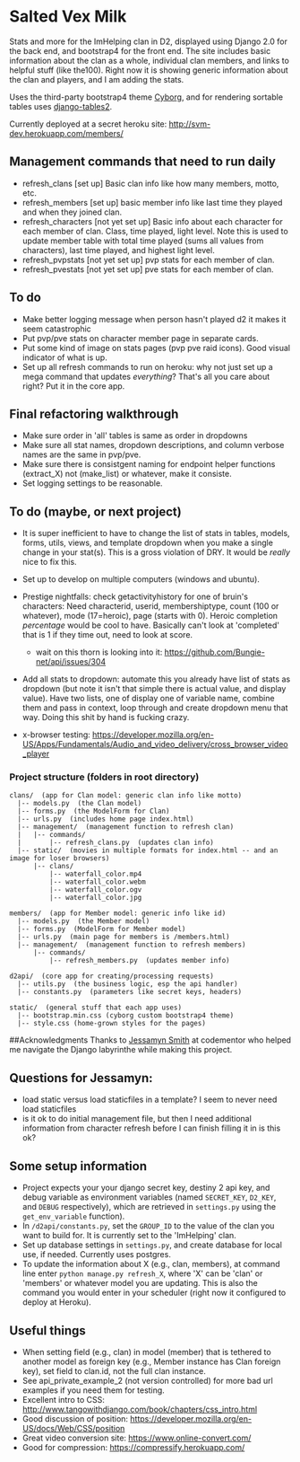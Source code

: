 # Salted Vex Milk
Stats and more for the ImHelping clan in D2, displayed using Django 2.0 for the back end, and bootstrap4 for the front end. The site includes basic information about the clan as a whole, individual clan members, and links to helpful stuff (like the100). Right now it is showing generic information about the clan and players, and I am adding the stats.

Uses the third-party bootstrap4 theme [Cyborg](https://bootswatch.com/cyborg/), and for rendering sortable tables uses  [django-tables2](https://django-tables2.readthedocs.io/en/latest/pages/tutorial.html).

Currently deployed at a secret heroku site:
http://svm-dev.herokuapp.com/members/

## Management commands that need to run daily
- refresh_clans [set up]
    Basic clan info like how many members, motto, etc.
- refresh_members [set up]
    basic member info like last time they played and when they joined clan.
- refresh_characters [not yet set up]
    Basic info about each character for each member of clan. Class, time played, light level. Note this is used to update member table with total time played (sums all values from characters), last time played, and highest light level.
- refresh_pvpstats [not yet set up]
    pvp stats for each member of clan.
- refresh_pvestats [not yet set up]
    pve stats for each member of clan.

## To do
- Make better logging message when person hasn't played d2 it makes it seem catastrophic
- Put pvp/pve stats on character member page in separate cards.
- Put some kind of image on stats pages (pvp pve raid icons). Good visual indicator of what is up.
- Set up all refresh commands to run on heroku: why not just set up a mega command that updates *everything*? That's all you care about right? Put it in the core app.

## Final refactoring walkthrough
- Make sure order in 'all' tables is same as order in dropdowns
- Make sure all stat names, dropdown descriptions, and column verbose names are the same in pvp/pve.
- Make sure there is consistgent naming for endpoint helper functions (extract_X) not (make_list) or whatever, make it consiste.
- Set logging settings to be reasonable.


## To do (maybe, or next project)
- It is super inefficient to have to change the list of stats in tables, models, forms, utils, views, and template dropdown when you make a single change in your stat(s). This is a gross violation of DRY. It would be *really* nice to fix this.
- Set up to develop on multiple computers (windows and ubuntu).
- Prestige nightfalls: check getactivityhistory for one of bruin's characters:
Need characterid, userid, membershiptype, count (100 or whatever), mode (17=heroic), page (starts with 0). Heroic completion *percentage* would be cool to have. Basically can't look at 'completed' that is 1 if they time out, need to look at score.
    - wait on this thorn is looking into it:
    https://github.com/Bungie-net/api/issues/304


- Add all stats to dropdown: automate this you already have list of stats as dropdown (but note it isn't that simple there is actual value, and display value). Have two lists, one of display one of variable name, combine them and pass in context, loop through and create dropdown menu that way. Doing this shit by hand is fucking crazy.
- x-browser testing:
    https://developer.mozilla.org/en-US/Apps/Fundamentals/Audio_and_video_delivery/cross_browser_video_player


### Project structure (folders in root directory)
    clans/  (app for Clan model: generic clan info like motto)    
      |-- models.py  (the Clan model)    
      |-- forms.py  (the ModelForm for Clan)    
      |-- urls.py  (includes home page index.html)    
      |-- management/  (management function to refresh clan)
      |   |-- commands/  
      |       |-- refresh_clans.py  (updates clan info)
      |-- static/  (movies in multiple formats for index.html -- and an image for loser browsers)
          |-- clans/
              |-- waterfall_color.mp4
              |-- waterfall_color.webm
              |-- waterfall_color.ogv
              |-- waterfall_color.jpg

    members/  (app for Member model: generic info like id)     
      |-- models.py  (the Member model)    
      |-- forms.py  (ModelForm for Member model)    
      |-- urls.py  (main page for members is /members.html)     
      |-- management/  (management function to refresh members)
          |-- commands/
              |-- refresh_members.py  (updates member info)

    d2api/  (core app for creating/processing requests)   
      |-- utils.py  (the business logic, esp the api handler)    
      |-- constants.py  (parameters like secret keys, headers)   

    static/  (general stuff that each app uses)
      |-- bootstrap.min.css (cyborg custom bootstrap4 theme)
      |-- style.css (home-grown styles for the pages)

##Acknowledgments
Thanks to [Jessamyn Smith](https://www.codementor.io/jessamynsmith) at codementor who helped me navigate the Django labyrinthe while making this project.

## Questions for Jessamyn:
- load static versus load staticfiles in a template? I seem to never need load staticfiles
- is it ok to do initial management file, but then I need additional information from character refresh before I can finish filling it in is this ok?


## Some setup information
- Project expects your your django secret key, destiny 2 api key, and debug variable as environment variables (named `SECRET_KEY`, `D2_KEY`, and `DEBUG` respectively), which are retrieved in `settings.py` using the `get_env_variable` function).
- In `/d2api/constants.py`, set the `GROUP_ID` to the value of the clan you want to build for. It is currently set to the 'ImHelping' clan.
- Set up database settings in `settings.py`, and create database for local use, if needed. Currently uses postgres.
- To update the information about X (e.g., clan, members), at command line enter `python manage.py refresh_X`, where 'X' can be 'clan' or 'members' or whatever model you are updating. This is also the command you would enter in your scheduler (right now it configured to deploy at Heroku).


## Useful things
- When setting field (e.g., clan) in model (member) that is tethered to another model as foreign key (e.g., Member instance has Clan foreign key), set field to clan.id, not the full clan instance.
- See  api_private_example_2 (not version controlled) for more bad url examples if you need them for testing.
- Excellent intro to CSS: http://www.tangowithdjango.com/book/chapters/css_intro.html
- Good discussion of position: https://developer.mozilla.org/en-US/docs/Web/CSS/position
- Great video conversion site: https://www.online-convert.com/
- Good for compression: https://compressify.herokuapp.com/
